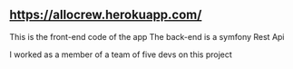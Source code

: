 ## https://allocrew.herokuapp.com/

This is the front-end code of the app
The back-end is a symfony Rest Api

I worked as a member of a team of five devs on this project
